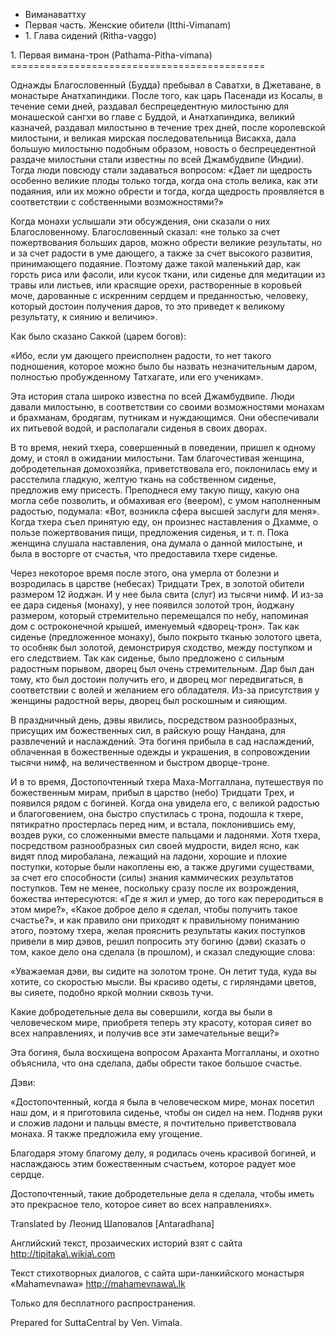 









* Виманаваттху
* Первая часть\. Женские обители \(Itthi\-Vimanam\)
* 1\. Глава сидений \(Ritha\-vaggo\)


1\. Первая вимана\-трон \(Pathama\-Pitha\-vimana\)
\=\=\=\=\=\=\=\=\=\=\=\=\=\=\=\=\=\=\=\=\=\=\=\=\=\=\=\=\=\=\=\=\=\=\=\=\=\=\=\=\=\=\=\=



Однажды Благословенный \(Будда\) пребывал в Саватхи, в Джетаване, в монастыре Анатхапиндики\. После того, как царь Пасенади из Косалы, в течение семи дней, раздавал беспрецедентную милостыню для монашеской сангхи во главе с Буддой, и Анатхапиндика, великий казначей, раздавал милостыню в течение трех дней, после королевской милостыни, и великая мирская последовательница Висакха, дала большую милостыню подобным образом, новость о беспрецедентной раздаче милостыни стали известны по всей Джамбудвипе \(Индии\)\. Тогда люди повсюду стали задаваться вопросом: «Дает ли щедрость особенно великие плоды только тогда, когда она столь велика, как эти подаяния, или их можно обрести и тогда, когда щедрость проявляется в соответствии с собственными возможностями?»


Когда монахи услышали эти обсуждения, они сказали о них Благословенному\. Благословенный сказал: «не только за счет пожертвования больших даров, можно обрести великие результаты, но и за счет радости в уме дающего, а также за счет высокого развития, принимающего подаяние\. Поэтому даже такой маленький дар, как горсть риса или фасоли, или кусок ткани, или сиденье для медитации из травы или листьев, или красящие орехи, растворенные в коровьей моче, дарованные с искренним сердцем и преданностью, человеку, который достоин получения даров, то это приведет к великому результату, к сиянию и величию»\.


Как было сказано Саккой \(царем богов\):


«Ибо, если ум дающего преисполнен радости, то нет такого подношения, которое можно было бы назвать незначительным даром, полностью пробужденному Татхагате, или его ученикам»\.


Эта история стала широко известна по всей Джамбудвипе\. Люди давали милостыню, в соответствии со своими возможностями монахам и брахманам, бродягам, путникам и нуждающимся\. Они обеспечивали их питьевой водой, и располагали сиденья в своих дворах\.


В то время, некий тхера, совершенный в поведении, пришел к одному дому, и стоял в ожидании милостыни\. Там благочестивая женщина, добродетельная домохозяйка, приветствовала его, поклонилась ему и расстелила гладкую, желтую ткань на собственном сиденье, предложив ему присесть\. Преподнеся ему такую пищу, какую она могла себе позволить, и обмахивая его \(веером\), с умом наполненным радостью, подумала: «Вот, возникла сфера высшей заслуги для меня»\. Когда тхера съел принятую еду, он произнес наставления о Дхамме, о пользе пожертвования пищи, предложения сиденья, и т\. п\. Пока женщина слушала наставления, она думала о данной милостыне, и была в восторге от счастья, что предоставила тхере сиденье\.


Через некоторое время после этого, она умерла от болезни и возродилась в царстве \(небесах\) Тридцати Трех, в золотой обители размером 12 йоджан\. И у нее была свита \(слуг\) из тысячи нимф\. И из\-за ее дара сиденья \(монаху\), у нее появился золотой трон, йоджану размером, который стремительно перемещался по небу, напоминая дом с остроконечной крышей, именуемый «дворец\-трон»\. Так как сиденье \(предложенное монаху\), было покрыто тканью золотого цвета, то особняк был золотой, демонстрируя сходство, между поступком и его следствием\. Так как сиденье, было предложено с сильным радостным порывом, дворец был очень стремительным\. Дар был дан тому, кто был достоин получить его, и дворец мог передвигаться, в соответствии с волей и желанием его обладателя\. Из\-за присутствия у женщины радостной веры, дворец был роскошным и сияющим\.


В праздничный день, дэвы явились, посредством разнообразных, присущих им божественных сил, в райскую рощу Нандана, для развлечений и наслаждений\. Эта богиня прибыла в сад наслаждений, облаченная в божественные одежды и украшения, в сопровождении тысячи нимф, на величественном и быстром дворце\-троне\.


И в то время, Достопочтенный тхера Маха\-Моггаллана, путешествуя по божественным мирам, прибыл в царство \(небо\) Тридцати Трех, и появился рядом с богиней\. Когда она увидела его, с великой радостью и благоговением, она быстро спустилась с трона, подошла к тхере, пятикратно простерлась перед ним, и встала, поклонившись ему, воздев руки, со сложенными вместе пальцами и ладонями\. Хотя тхера, посредством разнообразных сил своей мудрости, видел ясно, как видят плод миробалана, лежащий на ладони, хорошие и плохие поступки, которые были накоплены ею, а также другими существами, за счет его способности \(силы\) знания каммических результатов поступков\. Тем не менее, поскольку сразу после их возрождения, божества интересуются: «Где я жил и умер, до того как переродиться в этом мире?», «Какое доброе дело я сделал, чтобы получить такое счастье?», и как правило они приходят к правильному пониманию этого, поэтому тхера, желая прояснить результаты каких поступков привели в мир дэвов, решил попросить эту богиню \(дэви\) сказать о том, какое дело она сделала \(в прошлом\), и сказал следующие слова:


«Уважаемая дэви, вы сидите на золотом троне\. Он летит туда, куда вы хотите, со скоростью мысли\. Вы красиво одеты, с гирляндами цветов, вы сияете, подобно яркой молнии сквозь тучи\.


Какие добродетельные дела вы совершили, когда вы были в человеческом мире, приобретя теперь эту красоту, которая сияет во всех направлениях, и получив все эти замечательные вещи?»


Эта богиня, была восхищена вопросом Араханта Моггалланы, и охотно объяснила, что она сделала, дабы обрести такое большое счастье\.


Дэви:


«Достопочтенный, когда я была в человеческом мире, монах посетил наш дом, и я приготовила сиденье, чтобы он сидел на нем\. Подняв руки и сложив ладони и пальцы вместе, я почтительно приветствовала монаха\. Я также предложила ему угощение\.


Благодаря этому благому делу, я родилась очень красивой богиней, и наслаждаюсь этим божественным счастьем, которое радует мое сердце\.


Достопочтенный, такие добродетельные дела я сделала, чтобы иметь это прекрасное тело, которое сияет во всех направлениях»\.



Translated by Леонид Шаповалов \[Antaradhana\]


Английский текст, прозаических историй взят с сайта <http://tipitaka\.wikia\.com>


Текст стихотворных диалогов, с сайта шри\-ланкийского монастыря «Mahamevnawa» <http://mahamevnawa\.lk>


Только для бесплатного распространения\.


Prepared for SuttaCentral by Ven\. Vimala\.






